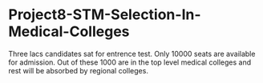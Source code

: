 # Project8-STM-Selection-In-Medical-Colleges
Three lacs candidates sat for entrence test. Only 10000 seats are available for admission. Out of these 1000 are in the top level medical colleges and rest will be absorbed by regional colleges.
